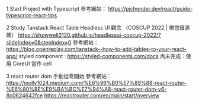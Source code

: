 1 Start Project with Typescript
	參考網站：
	https://pjchender.dev/react/guide-typescript-react-tips

2 Study Tanstack React Table
	Headless UI 觀念 （COSCUP 2022 | 帶您讀源碼）
	   https://showwell0120.github.io/headlessui-coscup-2022/?slideIndex=0&stepIndex=0
	參考網站：
		https://blog.openreplay.com/tanstack--how-to-add-tables-to-your-react-app/
		styled component : https://styled-components.com/docs
	尚未完成：使用 CoreUI 當作 cell
	
3 react router dom 手動從零開始
	參考網站：
		https://molly1024.medium.com/%E6%96%B0%E7%89%88-react-router-%E6%80%8E%E9%BA%BC%E7%94%A8-react-router-dom-v6-8c0624642fce
		https://reactrouter.com/en/main/start/overview

